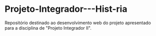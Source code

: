 # Projeto-Integrador---Hist-ria
Repositório destinado ao desenvolvimento web do projeto apresentado para a disciplina de "Projeto Integrador II".
